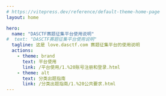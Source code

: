 ```yaml
---
# https://vitepress.dev/reference/default-theme-home-page
layout: home

hero:
  name: "DASCTF赛题征集平台使用说明"
#  text: "DASCTF赛题征集平台使用说明"
  tagline: 这是 love.dasctf.com 赛题征集平台的使用说明
  actions:
    - theme: brand
      text: 平台使用
      link: /平台使用/1.%20账号注册和登录.html
    - theme: alt
      text: 分类出题指南
      link: /分类出题指南/1.%20公共要求.html
---
```


